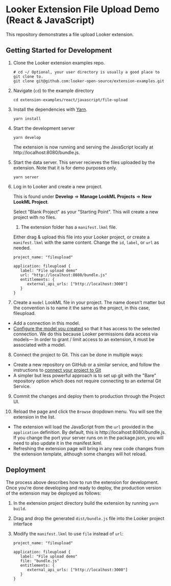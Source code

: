 # Looker Extension File Upload Demo (React & JavaScript)

This repository demonstrates a file upload Looker extension.

## Getting Started for Development

1. Clone the Looker extension examples repo.

   ```
   # cd ~/ Optional, your user directory is usually a good place to git clone to.
   git clone git@github.com:looker-open-source/extension-examples.git
   ```

2. Navigate (`cd`) to the example directory

   ```
   cd extension-examples/react/javascript/file-upload
   ```

3. Install the dependencies with [Yarn](https://yarnpkg.com/).

   ```
   yarn install
   ```

4. Start the development server

   ```
   yarn develop
   ```

   The extension is now running and serving the JavaScript locally at http://localhost:8080/bundle.js.

5. Start the data server. This server recieves the files uploaded by the extension. Note that it is
   for demo purposes only.

   ```
   yarn server
   ```

6. Log in to Looker and create a new project.

   This is found under **Develop** => **Manage LookML Projects** => **New LookML Project**.

   Select "Blank Project" as your "Starting Point". This will create a new project with no files.

   1. The extension folder has a `manifest.lkml` file.

   Either drag & upload this file into your Looker project, or create a `manifest.lkml` with the same content. Change the `id`, `label`, or `url` as needed.

   ```
   project_name: "fileupload"

   application: fileupload {
      label: "File upload demo"
      url: "http://localhost:8080/bundle.js"
      entitlements: {
         external_api_urls: ["http://localhost:3000"]
      }
   }
   ```

7. Create a `model` LookML file in your project. The name doesn't matter but the convention is to name it the same as the project, in this case, fileupload.

- Add a connection in this model.
- [Configure the model you created](https://docs.looker.com/data-modeling/getting-started/create-projects#configuring_a_model) so that it has access to the selected connection.
  We do this because Looker permissions data access via models— In order to grant / limit access to an extension, it must be associated with a model.

8. Connect the project to Git. This can be done in multiple ways:

- Create a new repository on GitHub or a similar service, and follow the instructions to [connect your project to Git](https://docs.looker.com/data-modeling/getting-started/setting-up-git-connection)
- A simpler but less powerful approach is to set up git with the "Bare" repository option which does not require connecting to an external Git Service.

9. Commit the changes and deploy them to production through the Project UI.

10. Reload the page and click the `Browse` dropdown menu. You will see the extension in the list.

- The extension will load the JavaScript from the `url` provided in the `application` definition. By default, this is http://localhost:8080/bundle.js. If you change the port your server runs on in the package.json, you will need to also update it in the manifest.lkml.
- Refreshing the extension page will bring in any new code changes from the extension template, although some changes will hot reload.

## Deployment

The process above describes how to run the extension for development. Once you're done developing and ready to deploy, the production version of the extension may be deployed as follows:

1. In the extension project directory build the extension by running `yarn build`.
2. Drag and drop the generated `dist/bundle.js` file into the Looker project interface
3. Modify the `manifest.lkml` to use `file` instead of `url`:

   ```
   project_name: "fileupload"

   application: fileupload {
      label: "File upload demo"
      file: "bundle.js"
      entitlements: {
         external_api_urls: ["http://localhost:3000"]
      }
   }
   ```
